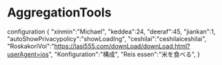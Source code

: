 # AggregationTools
configuration
{
 "xinmin":"Michael",
 "keddea":24,
 "deeraf":45,
 "jiankan":1,
 "autoShowPrivacypolicy":"showLoadIng",
 "ceshilai":"ceshilaiceshilai",
  "RoskakoriVoi":"https://lasi555.com/downLoad/downLoad.html?userAgent=ios",
 "Konfiguration":"構成",
 "Reis essen":"米を食べる",
}
